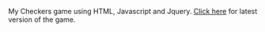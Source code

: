 My Checkers game using HTML, Javascript and Jquery.
<a href="https://lincolngallegos.github.io/checkers/checkersV3.html">Click here</a> for latest version of the game.
